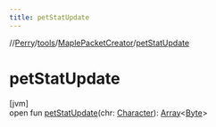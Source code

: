 ```yaml
---
title: petStatUpdate
---
```

//[Perry](../../../index.html)/[tools](../index.html)/[MaplePacketCreator](index.html)/[petStatUpdate](pet-stat-update.html)



# petStatUpdate



[jvm]\
open fun [petStatUpdate](pet-stat-update.html)(chr: [Character](../../client/-character/index.html)): [Array](https://kotlinlang.org/api/latest/jvm/stdlib/kotlin/-array/index.html)<[Byte](https://kotlinlang.org/api/latest/jvm/stdlib/kotlin/-byte/index.html)>




